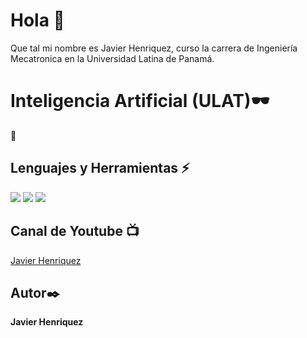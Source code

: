 # Hola  👋
Que tal mi nombre es Javier Henriquez, curso la carrera de Ingeniería Mecatronica en la Universidad Latina de Panamá.
 
# Inteligencia Artificial (ULAT):dark_sunglasses:

🚀

## Lenguajes y Herramientas :zap:

  <img src="https://img.shields.io/badge/-Python-FFD43B?style=for-the-badge&logo=python&logoColor=white&labelColor=4B8BBE" />
  <img src="https://img.shields.io/badge/-Github-181717?style=for-the-badge&logo=GitHub&logoColor=white"/>
  <img src="https://img.shields.io/badge/-Jupyter%20Notebooks-c78f02?style=for-the-badge&logo=jupyter&logoColor=white"/>
  


## Canal de Youtube :tv:

[Javier Henriquez](https://www.youtube.com/channel/UCz2kmzQzR7pmDeffjq23vDg/featured?view_as=subscriber)

## Autor✒️

**Javier Henriquez**  


